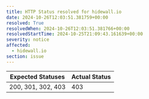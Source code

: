 ```yaml
---
title: HTTP Status resolved for hidewall.io
date: 2024-10-26T12:03:51.381759+00:00
resolved: True
resolvedWhen: 2024-10-26T12:03:51.381766+00:00
resolvedStartTime: 2024-10-25T21:09:43.161639+00:00
severity: notice
affected:
  - hidewall.io
section: issue
---
```


| Expected Statuses | Actual Status  |
|-------------------|----------------|
| 200, 301, 302, 403 | 403 |
